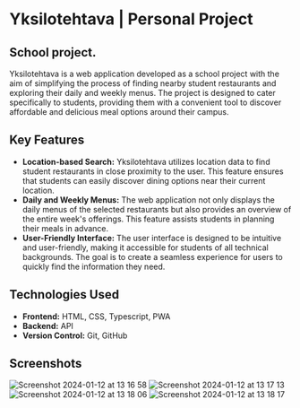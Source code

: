 # Yksilotehtava | Personal Project
## School project.
Yksilotehtava is a web application developed as a school project with the aim of simplifying the process of finding nearby student restaurants and exploring their daily and weekly menus. The project is designed to cater specifically to students, providing them with a convenient tool to discover affordable and delicious meal options around their campus.

## Key Features
- **Location-based Search:** Yksilotehtava utilizes location data to find student restaurants in close proximity to the user. This feature ensures that students can easily discover dining options near their current location.
- **Daily and Weekly Menus:** The web application not only displays the daily menus of the selected restaurants but also provides an overview of the entire week's offerings. This feature assists students in planning their meals in advance.
- **User-Friendly Interface:** The user interface is designed to be intuitive and user-friendly, making it accessible for students of all technical backgrounds. The goal is to create a seamless experience for users to quickly find the information they need.

## Technologies Used
- **Frontend:** HTML, CSS, Typescript, PWA
- **Backend:** API
- **Version Control:** Git, GitHub

## Screenshots
![Screenshot 2024-01-12 at 13 16 58](https://github.com/Vege25/yksilotehtava/assets/64736229/8b41d386-6c2f-4abd-bc45-ed2b6d915d67)
![Screenshot 2024-01-12 at 13 17 13](https://github.com/Vege25/yksilotehtava/assets/64736229/f2db9aeb-9a3e-4b38-8636-3a4e85a852bf)
![Screenshot 2024-01-12 at 13 18 06](https://github.com/Vege25/yksilotehtava/assets/64736229/03c031a7-23b6-4cee-a77b-7f0e3913982b)
![Screenshot 2024-01-12 at 13 18 17](https://github.com/Vege25/yksilotehtava/assets/64736229/60b177e0-ad80-4e77-a989-6043322d3e35)
